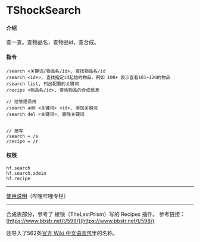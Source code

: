 # TShockSearch

#### 介绍
查一查。查物品名，查物品id，查合成。

#### 指令
```
/search <关键词/物品名/id>, 查找物品名/id
/search <id+>, 查找指定id起始的物品，例如 100+ 表示查看101~120的物品
/search list, 列出配置的关键词
/recipe <物品名/id>, 查询物品的合成信息

// 给管理员用
/search add <关键词> <id>, 添加关键词
/search del <关键词>, 删除关键词


// 简写
/search = /s
/recipe = /r
```

#### 权限
```
hf.search
hf.search.admin
hf.recipe
```

---

[使用说明](https://www.bilibili.com/read/cv20440704)（哔哩哔哩专栏）

---


合成表部分，参考了 棱镜（TheLastPrism）写的 Recipes 插件。
参考链接：[https://www.bbstr.net/t/598/](https://www.bbstr.net/t/598/)

还导入了562条[官方 Wiki 中文语言包](https://steamcommunity.com/sharedfiles/filedetails/?id=2440470208)里的名称。

